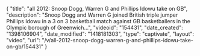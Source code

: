 {
    "title": "all 2012: Snoop Dogg, Warren G and Phillips Idowu take on GB",
    "description": "Snoop Dogg and Warren G joined British triple jumper Phillips Idowu in a 3 on 3 basketball match against GB basketballers in the Olympic borough of Greenwich...",
    "videoid": "154431",
    "date_created": "1398106904",
    "date_modified": "1418181303",
    "type": "captivate",
    "layout": "video",
    "url": "\/v\/all-2012-snoop-dogg-warren-g-and-phillips-idowu-take-on-gb\/154431"
}